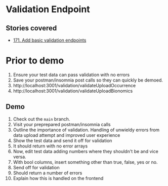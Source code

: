 # Validation Endpoint

## Stories covered
- [171. Add basic validation endpoints](https://github.com/icipe-official/vectoratlas-software-code/issues/171)


# Prior to demo
1. Ensure your test data can pass validation with no errors 
1. Save your postman/insomnia post calls so they can quickly be demoed.
1. http://localhost:3001/validation/validateUploadOccurrence
1. http://localhost:3001/validation/validateUploadBionomics

## Demo
1. Check out the `main` branch.
1. Visit your preprepared postman/insomnia calls
1. Outline the importance of validation. Handling of unwieldy errors from data upload attempt and improved user experience
1. Show the test data and send it off for validation
1. It should return with no error arrays
1. Now, edit test data adding numbers where they shouldn't be and vice versa.
1. With bool columns, insert something other than true, false, yes or no.
1. Send off for validation
1. Should return a number of errors
1. Explain how this is handled on the frontend

